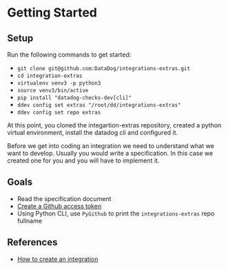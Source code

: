 

# Getting Started

## Setup
Run the following commands to get started:
- `git clone git@github.com:DataDog/integrations-extras.git`
- `cd integration-extras`
- `virtualenv venv3 -p python3`
- `source venv3/bin/active`
- `pip install "datadog-checks-dev[cli]"`
- `ddev config set extras "/root/dd/integrations-extras"`
- `ddev config set repo extras`

At this point, you cloned the integartion-extras repository, created a python virtual environment, install the datadog cli and configured it.

Before we get into coding an integration we need to understand what we want to develop.
Usually you would write a specification. In this case we created one for you and you will have to implement it.


## Goals
- Read the specification document
- [Create a Github access token](https://help.github.com/en/articles/creating-a-personal-access-token-for-the-command-line)
- Using Python CLI, use `PyGithub` to print the `integrations-extras` repo fullname

## References
- [How to create an integration](https://docs.datadoghq.com/developers/integrations/new_check_howto/)
